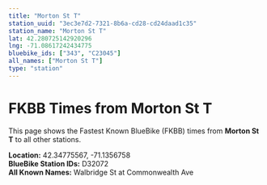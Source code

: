 ```yaml
---
title: "Morton St T"
station_uuid: "3ec3e7d2-7321-8b6a-cd28-cd24daad1c35"
station_name: "Morton St T"
lat: 42.280725142920296
lng: -71.08617242434775
bluebike_ids: ["343", "C23045"]
all_names: ["Morton St T"]
type: "station"
---
```


# FKBB Times from Morton St T

This page shows the Fastest Known BlueBike (FKBB) times from **Morton St T** to all other stations.

**Location:** 42.34775567, -71.1356758  
**BlueBike Station IDs:** D32072  
**All Known Names:** Walbridge St at Commonwealth Ave

